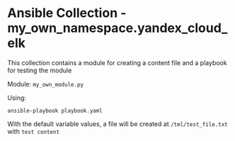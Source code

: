 # Ansible Collection - my_own_namespace.yandex_cloud_elk

This collection contains a module for creating a content file and a playbook for testing the module

Module: `my_own_module.py`

Using:

```
ansible-playbook playbook.yaml
```

With the default variable values, a file will be created at `/tml/test_file.txt` with `test content`